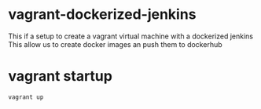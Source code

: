 # vagrant-dockerized-jenkins

This if a setup to create a vagrant virtual machine with a dockerized jenkins
This allow us to create docker images an push them to dockerhub

# vagrant startup

`vagrant up`

